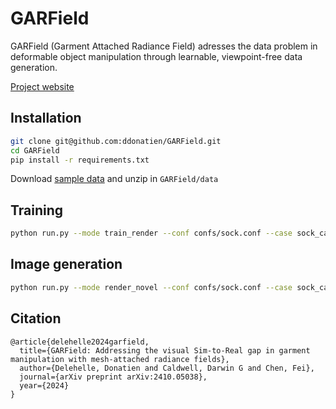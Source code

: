 # GARField

GARField (Garment Attached Radiance Field) adresses the data problem in deformable object manipulation through learnable, viewpoint-free data generation.

[Project website](https://ddonatien.github.io/garfield-website/)

## Installation

``` sh
git clone git@github.com:ddonatien/GARField.git
cd GARField
pip install -r requirements.txt
```

Download [sample data](https://dataverse.iit.it/dataset.xhtml?persistentId=doi:10.48557/UETPNP) and unzip in `GARField/data`

## Training

``` sh
python run.py --mode train_render --conf confs/sock.conf --case sock_cap_sample --gpu 0
```

## Image generation

``` sh
python run.py --mode render_novel --conf confs/sock.conf --case sock_cap_sample --gpu 0  --model <MODEL_FILE>.pth
```

## Citation
```
@article{delehelle2024garfield,
  title={GARField: Addressing the visual Sim-to-Real gap in garment manipulation with mesh-attached radiance fields},
  author={Delehelle, Donatien and Caldwell, Darwin G and Chen, Fei},
  journal={arXiv preprint arXiv:2410.05038},
  year={2024}
}
```
